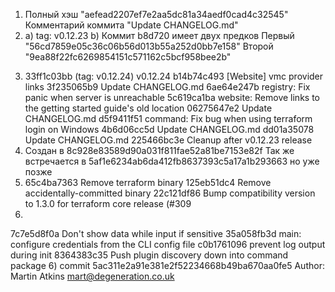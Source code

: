 1. Полный хэш "aefead2207ef7e2aa5dc81a34aedf0cad4c32545"
Комментарий коммита "Update CHANGELOG.md"
2. a) tag: v0.12.23
b) Коммит b8d720 имеет двух предков
Первый "56cd7859e05c36c06b56d013b55a252d0bb7e158"
Второй "9ea88f22fc6269854151c571162c5bcf958bee2b"
3) 33ff1c03bb (tag: v0.12.24) v0.12.24
b14b74c493 [Website] vmc provider links
3f235065b9 Update CHANGELOG.md
6ae64e247b registry: Fix panic when server is unreachable
5c619ca1ba website: Remove links to the getting started guide's old location
06275647e2 Update CHANGELOG.md
d5f9411f51 command: Fix bug when using terraform login on Windows
4b6d06cc5d Update CHANGELOG.md
dd01a35078 Update CHANGELOG.md
225466bc3e Cleanup after v0.12.23 release
4) Создан в 8c928e83589d90a031f811fae52a81be7153e82f
Так же встречается в 5af1e6234ab6da412fb8637393c5a17a1b293663 но уже позже
5) 65c4ba7363 Remove terraform binary
125eb51dc4 Remove accidentally-committed binary
22c121df86 Bump compatibility version to 1.3.0 for terraform core release (#309
88)
7c7e5d8f0a Don't show data while input if sensitive
35a058fb3d main: configure credentials from the CLI config file
c0b1761096 prevent log output during init
8364383c35 Push plugin discovery down into command package
6) commit 5ac311e2a91e381e2f52234668b49ba670aa0fe5
Author: Martin Atkins <mart@degeneration.co.uk>

